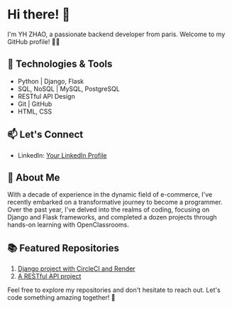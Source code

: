 # Hi there! 👋

I'm YH ZHAO, a passionate backend developer from paris. Welcome to my GitHub profile! 👨‍💻

## 🔧 Technologies & Tools

- Python | Django, Flask
- SQL, NoSQL | MySQL, PostgreSQL
- RESTful API Design
- Git | GitHub
- HTML, CSS

## 📫 Let's Connect

- LinkedIn: [Your LinkedIn Profile](https://fr.linkedin.com/in/yuhao-zhao-7b47b0166)

## 💬 About Me

With a decade of experience in the dynamic field of e-commerce, I've recently embarked on a transformative journey to
become a programmer. Over the past year, I've delved into the realms of coding, focusing on Django and Flask frameworks,
and completed a dozen projects through hands-on learning with OpenClassrooms.


## 📚 Featured Repositories

1. [Django project with CircleCI and Render](https://github.com/xrobotzyh/Openclassrooms13)
2. [A RESTful API project](https://github.com/xrobotzyh/Openclassroomsprojet12)

Feel free to explore my repositories and don't hesitate to reach out. Let's code something amazing together! 🚀

